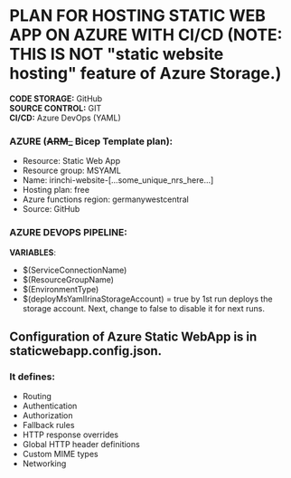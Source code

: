 # PLAN FOR HOSTING STATIC WEB APP ON AZURE WITH CI/CD  (NOTE: THIS IS NOT "static website hosting" feature of Azure Storage.)

**CODE STORAGE:**     GitHub \
**SOURCE CONTROL:**   GIT \
**CI/CD:**           Azure DevOps (YAML)

  
###   **AZURE (~~ARM_~~ Bicep Template plan):**
*  Resource: Static Web App 
*  Resource group: MSYAML
*  Name: irinchi-website-[...some_unique_nrs_here...]
*  Hosting plan: free 
*  Azure functions region: germanywestcentral 
*  Source: GitHub
	
### **AZURE DEVOPS PIPELINE:**
**VARIABLES**:  
* $(ServiceConnectionName)
* $(ResourceGroupName)
* $(EnvironmentType)
* $(deployMsYamlIrinaStorageAccount) = true by 1st run deploys the storage account. Next, change to false to disable it for next runs.

## Configuration of Azure Static WebApp is in staticwebapp.config.json. 
### It defines:
* Routing
* Authentication
* Authorization
* Fallback rules
* HTTP response overrides
* Global HTTP header definitions
* Custom MIME types
* Networking
